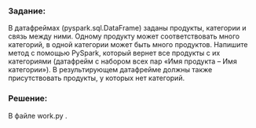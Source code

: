 ### Задание:
В датафреймах (pyspark.sql.DataFrame) заданы продукты, категории и связь между ними. 
Одному продукту может соответствовать много категорий, в одной категории может быть много продуктов. 
Напишите метод с помощью PySpark, который вернет все продукты с их категориями (датафрейм с набором всех пар «Имя продукта – Имя категории»). 
В результирующем датафрейме должны также присутствовать продукты, у которых нет категорий.

### Решение:
В файле work.py .
